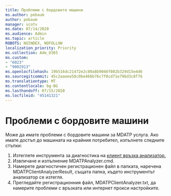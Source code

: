 ```yaml
---
title: Проблеми с бордовите машини
ms.author: pebaum
author: pebaum
manager: scotv
ms.date: 07/14/2020
ms.audience: Admin
ms.topic: article
ROBOTS: NOINDEX, NOFOLLOW
localization_priority: Priority
ms.collection: Adm_O365
ms.custom:
- "6023"
- "9002913"
ms.openlocfilehash: 19b516dc21472e2c80a8b9046f802b329d15e4d6
ms.sourcegitcommit: 45c2aaeee58c0be466b76c7f0cd71e796d3c8f76
ms.translationtype: MT
ms.contentlocale: bg-BG
ms.lasthandoff: 07/15/2020
ms.locfileid: "45141321"
---
```

# <a name="issues-with-onboarding-machines"></a>Проблеми с бордовите машини

Може да имате проблеми с бордовите машини за MDATP услуга. Ако имате достъп до машината на крайния потребител, изпълнете следните стъпки:

1. Изтеглете инструмента за диагностика на [клиент връзка анализатор.](https://aka.ms/mdatpanalyzer)
2. Извличане и изпълнение MDATPAnalyzer.cmd.
3. Намерете диагностичен регистрационен файл в папката, наречена MDATPClientAnalyzerResult, същата папка, където инструментът анализатор се изтегля.
4. Прегледайте регистрационния файл, MDATPClientAnalyzer.txt, да намерите проблеми с връзката или интернет прокси настройките.